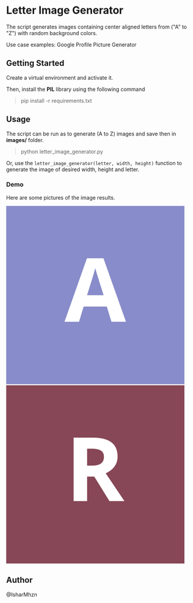 # Letter Image Generator

The script generates images containing center aligned letters from ("A" to "Z") with random background colors.


Use case examples: Google Profile Picture Generator

## Getting Started
Create a virtual environment and activate it. 


Then, install the **PIL** library using the following command


> pip install -r requirements.txt

## Usage
The script can be run as to generate (A to Z) images and save then in **images/** folder.
> python letter_image_generator.py

Or, use the ```letter_image_generator(letter, width, height)``` function to generate the image of desired width, height and letter.

### Demo
Here are some pictures of the image results.

![A.png](images/A.png) 
![R.png](images/R.png)

## Author
@IsharMhzn
